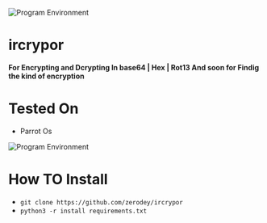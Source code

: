 ![Program Environment](https://s21.picofile.com/file/8447457168/IR_Cryptor.png)

# ircrypor
**For Encrypting and Dcrypting In base64 | Hex | Rot13 And soon for Findig the kind of encryption**

# Tested On
* Parrot Os

![Program Environment](https://s20.picofile.com/file/8447457192/Save.png)
# How TO Install
* `git clone https://github.com/zerodey/ircrypor`
* `python3 -r install requirements.txt`
